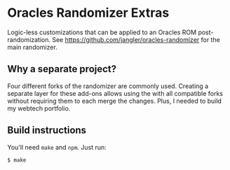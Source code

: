 # Oracles Randomizer Extras

Logic-less customizations that can be applied to an Oracles ROM
post-randomization. See <https://github.com/jangler/oracles-randomizer> for the
main randomizer.

## Why a separate project?

Four different forks of the randomizer are commonly used. Creating a separate
layer for these add-ons allows using the with all compatible forks without
requiring them to each merge the changes. Plus, I needed to build my webtech
portfolio.

## Build instructions

You'll need `make` and `npm`. Just run:

    $ make
